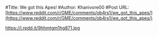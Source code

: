 #Title: We got this Apes!
#Author: Khanivore00
#Post URL: [https://www.reddit.com/r/GME/comments/ob4rs1/we_got_this_apes/](https://www.reddit.com/r/GME/comments/ob4rs1/we_got_this_apes/)


https://i.redd.it/9hhmtgm1hg871.jpg